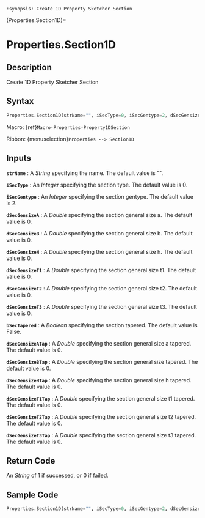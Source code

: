 ```{module} Properties.Section1D()
:synopsis: Create 1D Property Sketcher Section
```

(Properties.Section1D)=

# Properties.Section1D

## Description

Create 1D Property Sketcher Section

## Syntax

```python
Properties.Section1D(strName="", iSecType=0, iSecGentype=2, dSecGensizeA=0, dSecGensizeB=0, dSecGensizeH=0, dSecGensizeT1=0, dSecGensizeT2=0, dSecGensizeT3=0, bSecTapered=False, dSecGensizeATap=0, dSecGensizeBTap=0, dSecGensizeHTap=0, dSecGensizeT1Tap=0, dSecGensizeT2Tap=0, dSecGensizeT3Tap=0)
```

Macro: {ref}`Macro-Properties-Property1DSection`

Ribbon: {menuselection}`Properties --> Section1D`

## Inputs

**`strName`**
: A _String_ specifying the name. The default value is "".

**`iSecType`**
: An _Integer_ specifying the section type. The default value is 0.

**`iSecGentype`**
: An _Integer_ specifying the section gentype. The default value is 2.

**`dSecGensizeA`**
: A _Double_ specifying the section general size a. The default value is 0.

**`dSecGensizeB`**
: A _Double_ specifying the section general size b. The default value is 0.

**`dSecGensizeH`**
: A _Double_ specifying the section general size h. The default value is 0.

**`dSecGensizeT1`**
: A _Double_ specifying the section general size t1. The default value is 0.

**`dSecGensizeT2`**
: A _Double_ specifying the section general size t2. The default value is 0.

**`dSecGensizeT3`**
: A _Double_ specifying the section general size t3. The default value is 0.

**`bSecTapered`**
: A _Boolean_ specifying the section tapered. The default value is False.

**`dSecGensizeATap`**
: A _Double_ specifying the section general size a tapered. The default value is 0.

**`dSecGensizeBTap`**
: A _Double_ specifying the section general size tapered. The default value is 0.

**`dSecGensizeHTap`**
: A _Double_ specifying the section general size h tapered. The default value is 0.

**`dSecGensizeT1Tap`**
: A _Double_ specifying the section general size t1 tapered. The default value is 0.

**`dSecGensizeT2Tap`**
: A _Double_ specifying the section general size t2 tapered. The default value is 0.

**`dSecGensizeT3Tap`**
: A _Double_ specifying the section general size t3 tapered. The default value is 0.

## Return Code

An _String_ of 1 if successed, or 0 if failed.

## Sample Code

```python
Properties.Section1D(strName="", iSecType=0, iSecGentype=2, dSecGensizeA=0, dSecGensizeB=0, dSecGensizeH=0, dSecGensizeT1=0, dSecGensizeT2=0, dSecGensizeT3=0, bSecTapered=False, dSecGensizeATap=0, dSecGensizeBTap=0, dSecGensizeHTap=0, dSecGensizeT1Tap=0, dSecGensizeT2Tap=0, dSecGensizeT3Tap=0)
```
